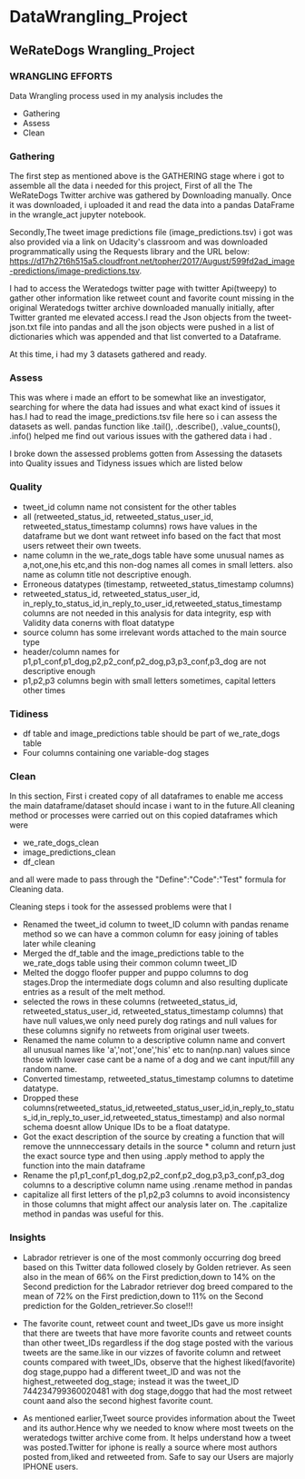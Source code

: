# DataWrangling_Project

## WeRateDogs Wrangling_Project 

### WRANGLING EFFORTS


Data Wrangling process used in my analysis includes the

* Gathering
* Assess
* Clean

### Gathering

The first step as mentioned above is the GATHERING stage where i got to assemble all the data i needed for this project, First of all the The WeRateDogs Twitter archive was gathered by Downloading manually. Once it was downloaded, i uploaded it and read the data into a pandas DataFrame in the wrangle_act jupyter notebook.

Secondly,The tweet image predictions file (image_predictions.tsv) i got was also provided via a link on Udacity's classroom and was downloaded programmatically using the Requests library and the URL below: https://d17h27t6h515a5.cloudfront.net/topher/2017/August/599fd2ad_image-predictions/image-predictions.tsv.

I had to access the Weratedogs twitter page with twitter Api(tweepy) to gather other information like retweet count and favorite count missing in the original Weratedogs twitter archive downloaded manually initially, after Twitter granted me elevated access.I read the Json objects from the tweet-json.txt file into pandas and all the json objects were pushed in a list of dictionaries which was appended and that list converted to a Dataframe.

At this time, i had my 3 datasets gathered and ready.

### Assess

This was where i made an effort to be somewhat like an investigator, searching for where the data had issues and what exact kind of issues it has.I had to read the image_predictions.tsv file here so i can assess the datasets as well. pandas function like .tail(), .describe(), .value_counts(), .info() helped me find out various issues with the gathered data i had .

I broke down the assessed problems gotten from Assessing the datasets into Quality issues and Tidyness issues which are listed below

### Quality

* tweet_id column name not consistent for the other tables
* all (retweeted_status_id, retweeted_status_user_id, retweeted_status_timestamp columns) rows have values in the dataframe but we dont want retweet info based on the   fact that most users retweet their own tweets.
* name column in the we_rate_dogs table have some unusual names as a,not,one,his etc,and this non-dog names all comes in small letters. also name as column title not     descriptive enough.
* Erroneous datatypes (timestamp, retweeted_status_timestamp columns)
* retweeted_status_id, retweeted_status_user_id, in_reply_to_status_id,in_reply_to_user_id,retweeted_status_timestamp columns are not needed in this analysis for data   integrity, esp with Validity data conerns with float datatype
* source column has some irrelevant words attached to the main source type
* header/column names for p1,p1_conf,p1_dog,p2,p2_conf,p2_dog,p3,p3_conf,p3_dog are not descriptive enough
* p1,p2,p3 columns begin with small letters sometimes, capital letters other times

### Tidiness

* df table and image_predictions table should be part of we_rate_dogs table
* Four columns containing one variable-dog stages

### Clean

In this section, First i created copy of all dataframes to enable me access the main dataframe/dataset should incase i want to in the future.All cleaning method or processes were carried out on this copied dataframes which were

* we_rate_dogs_clean
* image_predictions_clean
* df_clean

and all were made to pass through the "Define":"Code":"Test" formula for Cleaning data.

Cleaning steps i took for the assessed problems were that I

* Renamed the tweet_id column to tweet_ID column with pandas rename method so we can have a common column for easy joining of tables later while cleaning
* Merged the df_table and the image_predictions table to the we_rate_dogs table using their common column tweet_ID
* Melted the doggo floofer pupper and puppo columns to dog stages.Drop the intermediate dogs column and also resulting duplicate entries as a result of the melt         method.
* selected the rows in these columns (retweeted_status_id, retweeted_status_user_id, retweeted_status_timestamp columns) that have null values,we only need purely dog   ratings and null values for these columns signify no retweets from original user tweets.
* Renamed the name column to a descriptive column name and convert all unusual names like 'a','not','one','his' etc to nan(np.nan) values since those with lower case     cant be a name of a dog and we cant input/fill any random name.
* Converted timestamp, retweeted_status_timestamp columns to datetime datatype.
* Dropped these columns(retweeted_status_id,retweeted_status_user_id,in_reply_to_status_id,in_reply_to_user_id,retweeted_status_timestamp) and also normal schema         doesnt allow Unique IDs to be a float datatype.
* Got the exact description of the source by creating a function that will remove the unnneccessary details in the source * column and return just the exact source       type and then using .apply method to apply the function into the main dataframe
* Rename the p1,p1_conf,p1_dog,p2,p2_conf,p2_dog,p3,p3_conf,p3_dog columns to a descriptive column name using .rename method in pandas
* capitalize all first letters of the p1,p2,p3 columns to avoid inconsistency in those columns that might affect our analysis later on. The .capitalize method in         pandas was useful for this.
 
### Insights

* Labrador retriever is one of the most commonly occurring dog breed based on this Twitter data followed closely by Golden retriever. As seen also in the mean of 66%     on the First prediction,down to 14% on the Second prediction for the Labrador retriever dog breed compared to the mean of 72% on the First prediction,down to 11% on   the Second prediction for the Golden_retriever.So close!!!

* The favorite count, retweet count and tweet_IDs gave us more insight that there are tweets that have more favorite counts and retweet counts than other tweet_IDs       regardless if the dog stage posted with the various tweets are the same.like in our vizzes of favorite column and retweet counts compared with tweet_IDs, observe       that the highest liked(favorite) dog stage,puppo had a different tweet_ID and was not the highest_retweeted dog_stage; instead it was the tweet_ID 744234799360020481   with dog stage,doggo that had the most retweet count aand also the second highest favorite count.

* As mentioned earlier,Tweet source provides information about the Tweet and its author.Hence why we needed to know where most tweets on the weratedogs twitter archive   come from. It helps understand how a tweet was posted.Twitter for iphone is really a source where most authors posted from,liked and retweeted from. Safe to say our   Users are majorly IPHONE users.
